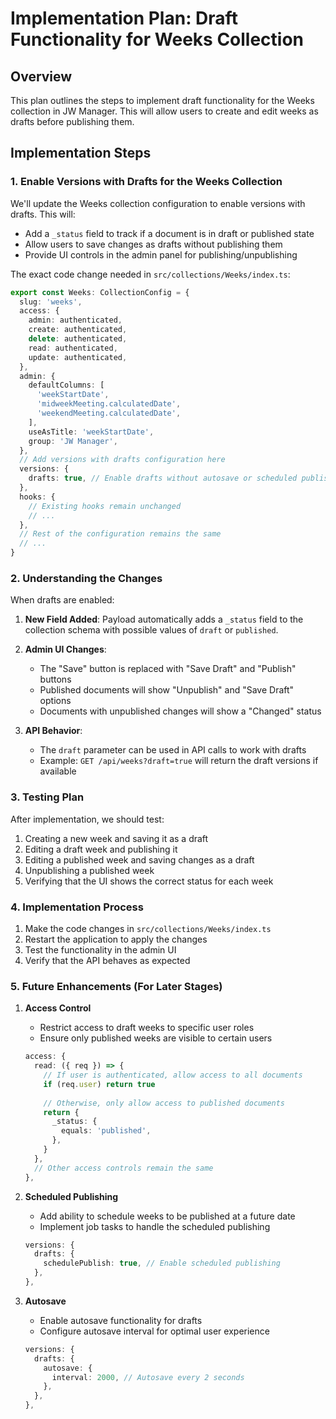 # Implementation Plan: Draft Functionality for Weeks Collection

## Overview
This plan outlines the steps to implement draft functionality for the Weeks collection in JW Manager. This will allow users to create and edit weeks as drafts before publishing them.

## Implementation Steps

### 1. Enable Versions with Drafts for the Weeks Collection

We'll update the Weeks collection configuration to enable versions with drafts. This will:
- Add a `_status` field to track if a document is in draft or published state
- Allow users to save changes as drafts without publishing them
- Provide UI controls in the admin panel for publishing/unpublishing

The exact code change needed in `src/collections/Weeks/index.ts`:

```typescript
export const Weeks: CollectionConfig = {
  slug: 'weeks',
  access: {
    admin: authenticated,
    create: authenticated,
    delete: authenticated,
    read: authenticated,
    update: authenticated,
  },
  admin: {
    defaultColumns: [
      'weekStartDate',
      'midweekMeeting.calculatedDate',
      'weekendMeeting.calculatedDate',
    ],
    useAsTitle: 'weekStartDate',
    group: 'JW Manager',
  },
  // Add versions with drafts configuration here
  versions: {
    drafts: true, // Enable drafts without autosave or scheduled publishing
  },
  hooks: {
    // Existing hooks remain unchanged
    // ...
  },
  // Rest of the configuration remains the same
  // ...
}
```

### 2. Understanding the Changes

When drafts are enabled:

1. **New Field Added**: Payload automatically adds a `_status` field to the collection schema with possible values of `draft` or `published`.

2. **Admin UI Changes**:
   - The "Save" button is replaced with "Save Draft" and "Publish" buttons
   - Published documents will show "Unpublish" and "Save Draft" options
   - Documents with unpublished changes will show a "Changed" status

3. **API Behavior**:
   - The `draft` parameter can be used in API calls to work with drafts
   - Example: `GET /api/weeks?draft=true` will return the draft versions if available

### 3. Testing Plan

After implementation, we should test:
1. Creating a new week and saving it as a draft
2. Editing a draft week and publishing it
3. Editing a published week and saving changes as a draft
4. Unpublishing a published week
5. Verifying that the UI shows the correct status for each week

### 4. Implementation Process

1. Make the code changes in `src/collections/Weeks/index.ts`
2. Restart the application to apply the changes
3. Test the functionality in the admin UI
4. Verify that the API behaves as expected

### 5. Future Enhancements (For Later Stages)

1. **Access Control**
   - Restrict access to draft weeks to specific user roles
   - Ensure only published weeks are visible to certain users
   
   ```typescript
   access: {
     read: ({ req }) => {
       // If user is authenticated, allow access to all documents
       if (req.user) return true
       
       // Otherwise, only allow access to published documents
       return {
         _status: {
           equals: 'published',
         },
       }
     },
     // Other access controls remain the same
   },
   ```

2. **Scheduled Publishing**
   - Add ability to schedule weeks to be published at a future date
   - Implement job tasks to handle the scheduled publishing
   
   ```typescript
   versions: {
     drafts: {
       schedulePublish: true, // Enable scheduled publishing
     },
   },
   ```

3. **Autosave**
   - Enable autosave functionality for drafts
   - Configure autosave interval for optimal user experience
   
   ```typescript
   versions: {
     drafts: {
       autosave: {
         interval: 2000, // Autosave every 2 seconds
       },
     },
   },
   ```
